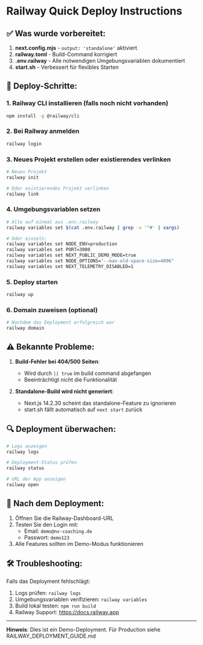 # Railway Quick Deploy Instructions

## ✅ Was wurde vorbereitet:

1. **next.config.mjs** - `output: 'standalone'` aktiviert
2. **railway.toml** - Build-Command korrigiert
3. **.env.railway** - Alle notwendigen Umgebungsvariablen dokumentiert
4. **start.sh** - Verbessert für flexibles Starten

## 🚀 Deploy-Schritte:

### 1. Railway CLI installieren (falls noch nicht vorhanden)
```bash
npm install -g @railway/cli
```

### 2. Bei Railway anmelden
```bash
railway login
```

### 3. Neues Projekt erstellen oder existierendes verlinken
```bash
# Neues Projekt
railway init

# Oder existierendes Projekt verlinken
railway link
```

### 4. Umgebungsvariablen setzen
```bash
# Alle auf einmal aus .env.railway
railway variables set $(cat .env.railway | grep -v '^#' | xargs)

# Oder einzeln:
railway variables set NODE_ENV=production
railway variables set PORT=3000
railway variables set NEXT_PUBLIC_DEMO_MODE=true
railway variables set NODE_OPTIONS="--max-old-space-size=4096"
railway variables set NEXT_TELEMETRY_DISABLED=1
```

### 5. Deploy starten
```bash
railway up
```

### 6. Domain zuweisen (optional)
```bash
# Nachdem das Deployment erfolgreich war
railway domain
```

## ⚠️ Bekannte Probleme:

1. **Build-Fehler bei 404/500 Seiten**: 
   - Wird durch `|| true` im build command abgefangen
   - Beeinträchtigt nicht die Funktionalität

2. **Standalone-Build wird nicht generiert**:
   - Next.js 14.2.30 scheint das standalone-Feature zu ignorieren
   - start.sh fällt automatisch auf `next start` zurück

## 🔍 Deployment überwachen:

```bash
# Logs anzeigen
railway logs

# Deployment-Status prüfen
railway status

# URL der App anzeigen
railway open
```

## 📝 Nach dem Deployment:

1. Öffnen Sie die Railway-Dashboard-URL
2. Testen Sie den Login mit:
   - Email: `demo@nv-coaching.de`
   - Passwort: `demo123`
3. Alle Features sollten im Demo-Modus funktionieren

## 🛠️ Troubleshooting:

Falls das Deployment fehlschlägt:

1. Logs prüfen: `railway logs`
2. Umgebungsvariablen verifizieren: `railway variables`
3. Build lokal testen: `npm run build`
4. Railway Support: https://docs.railway.app

---

**Hinweis**: Dies ist ein Demo-Deployment. Für Production siehe RAILWAY_DEPLOYMENT_GUIDE.md
